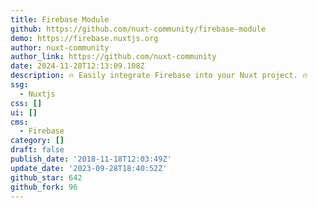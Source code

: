 ```yaml
---
title: Firebase Module
github: https://github.com/nuxt-community/firebase-module
demo: https://firebase.nuxtjs.org
author: nuxt-community
author_link: https://github.com/nuxt-community
date: 2024-11-28T12:13:09.108Z
description: 🔥 Easily integrate Firebase into your Nuxt project. 🔥
ssg:
  - Nuxtjs
css: []
ui: []
cms:
  - Firebase
category: []
draft: false
publish_date: '2018-11-18T12:03:49Z'
update_date: '2023-09-28T18:40:52Z'
github_star: 642
github_fork: 96
---
```

